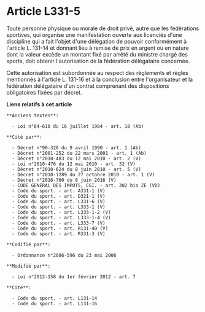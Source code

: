 # Article L331-5

Toute personne physique ou morale de droit privé, autre que les fédérations sportives, qui organise une manifestation ouverte
aux licenciés d'une discipline qui a fait l'objet d'une délégation de pouvoir conformément à l'article L. 131-14 et donnant
lieu à remise de prix en argent ou en nature dont la valeur excède un montant fixé par arrêté du ministre chargé des sports,
doit obtenir l'autorisation de la fédération délégataire concernée. 

Cette autorisation est subordonnée au respect des règlements et règles mentionnés à l'article L. 131-16 et à la conclusion
entre l'organisateur et la fédération délégataire d'un contrat comprenant des dispositions obligatoires fixées par décret.

**Liens relatifs à cet article**

	**Anciens textes**:

	  - Loi n°84-610 du 16 juillet 1984 - art. 18 (Ab)

	**Cité par**:

	  - Décret n°90-320 du 9 avril 1990 - art. 1 (Ab)
	  - Décret n°2001-252 du 22 mars 2001 - art. 1 (Ab)
	  - Décret n°2010-483 du 12 mai 2010 - art. 2 (V)
	  - Loi n°2010-476 du 12 mai 2010 - art. 32 (V)
	  - Décret n°2010-624 du 8 juin 2010 - art. 5 (V)
	  - Décret n°2010-1289 du 27 octobre 2010 - art. 1 (V)
	  - Décret n°2016-760 du 8 juin 2016 (V)
	  - CODE GENERAL DES IMPOTS, CGI. - art. 302 bis ZE (VD)
	  - Code du sport. - art. A331-1 (V)
	  - Code du sport. - art. D321-1 (V)
	  - Code du sport. - art. L331-6 (V)
	  - Code du sport. - art. L333-1 (V)
	  - Code du sport. - art. L333-1-2 (V)
	  - Code du sport. - art. L333-1-4 (V)
	  - Code du sport. - art. L333-7 (V)
	  - Code du sport. - art. R131-40 (V)
	  - Code du sport. - art. R331-3 (V)

	**Codifié par**:

	  - Ordonnance n°2006-596 du 23 mai 2006

	**Modifié par**:

	  - Loi n°2012-158 du 1er février 2012 - art. 7

	**Cite**:

	  - Code du sport. - art. L131-14
	  - Code du sport. - art. L131-16
